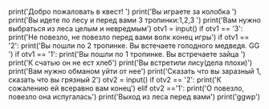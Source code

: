 print('Добро пожаловать в квест! ')
print('Вы играете за колобка ')
print('Вы идете по лесу и перед вами 3 тропинки:1,2,3 ')
print('Вам нужно выбраться из леса целым и невредмым')
otv1 = input()
if otv1 == '3':
    print('Не повезло, не повезло перед вами волк конец игры')
if otv1 == '2':
    print('Вы пошли по 2 тропинке. Вы встечаете голодного медведя. GG ')
if otv1 == '1':
    print('Вы пошли по 1 тропинке. Вы встречаете зайца ')
    print('К счатью он не ест хлеб')
    print('Вы встретили лису(дела плохи)')
    print('Вам нужно обманом уйти от нее')
    print('Сказать что вы заразный 1, сказать что вы грязный 2')
    otv2 = input()
    if otv2 == '2':
     print('К сожалению ей всеравно вам конец')
    elif otv2 =='1':
     print('О повезло, повезло она испугалась')
     print('Выход из леса перед вами')
     print('ggwp')


